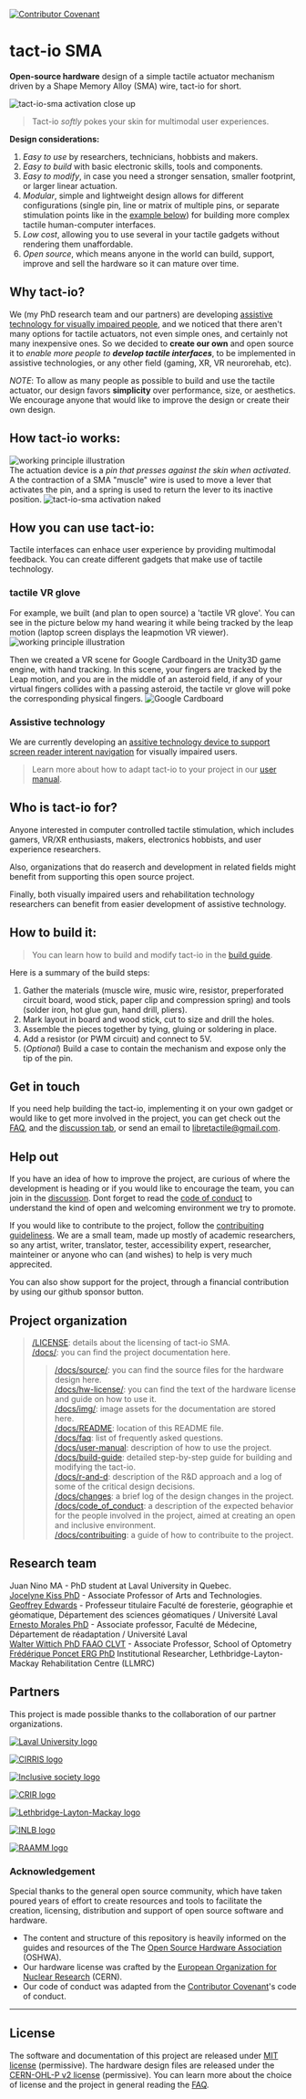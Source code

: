 [![Contributor Covenant](https://img.shields.io/badge/Contributor%20Covenant-2.1-4baaaa.svg)](/docs/code_of_conduct.md)

# tact-io SMA

**Open-source hardware** design of a simple tactile actuator mechanism driven by a Shape Memory Alloy (SMA) wire, tact-io for short.

![tact-io-sma activation close up](/docs/img/tact-io-sma-activation-pin.webp)

> Tact-io _softly_ pokes your skin for multimodal user experiences.

**Design considerations:**

1. _Easy to use_ by researchers, technicians, hobbists and makers.
2. _Easy to build_ with basic electronic skills, tools and components.
3. _Easy to modify_, in case you need a stronger sensation, smaller footprint, or larger linear actuation.
4. _Modular_, simple and lightweight design allows for different configurations (single pin, line or matrix of multiple pins, or separate stimulation points like in the [example below](/docs/README.md#how-you-can-use-tact-io)) for building more complex tactile human-computer interfaces.
5. _Low cost_, allowing you to use several in your tactile gadgets without rendering them unaffordable.
6. _Open source_, which means anyone in the world can build, support, improve and sell the hardware so it can mature over time.

## Why tact-io?

We (my PhD research team and our partners) are developing [assistive technology for visually impaired people](https://societeinclusive.ca/en/projets/dispositif-assistance-navigation/), and we noticed that there aren't many options for tactile actuators, not even simple ones, and certainly not many inexpensive ones. So we decided to **create our own** and open source it to _enable more people to **develop tactile interfaces**_, to be implemented in assistive technologies, or any other field (gaming, XR, VR neurorehab, etc).

_NOTE_: To allow as many people as possible to build and use the tactile actuator, our design favors **simplicity** over performance, size, or aesthetics. We encourage anyone that would like to improve the design or create their own design.

## How tact-io works:

![working principle illustration](/docs/img/working-principle.png)  
The actuation device is a _pin that presses against the skin when activated_. A the contraction of a SMA "muscle" wire is used to move a lever that activates the pin, and a spring is used to return the lever to its inactive position.
![tact-io-sma activation naked](/docs/img/tact-io-sma-activation-multiple-pin.webp)

## How you can use tact-io:

Tactile interfaces can enhace user experience by providing multimodal feedback. You can create different gadgets that make use of tactile technology.

### tactile VR glove

For example, we built (and plan to open source) a 'tactile VR glove'. You can see in the picture below my hand wearing it while being tracked by the leap motion (laptop screen displays the leapmotion VR viewer).
![working principle illustration](/docs/img/use-case-1.png)

Then we created a VR scene for Google Cardboard in the Unity3D game engine, with hand tracking. In this scene, your fingers are tracked by the Leap motion, and you are in the middle of an asteroid field, if any of your virtual fingers collides with a passing asteroid, the tactile vr glove will poke the corresponding physical fingers.
![Google Cardboard](/docs/img/use-case-1-1.png)

### Assistive technology

We are currently developing an [assitive technology device to support screen reader interent navigation](https://societeinclusive.ca/en/projets/dispositif-assistance-navigation/) for visually impaired users.

> Learn more about how to adapt tact-io to your project in our [user manual](/docs/user-manual.md).

## Who is tact-io for?

Anyone interested in computer controlled tactile stimulation, which includes gamers, VR/XR enthusiasts, makers, electronics hobbists, and user experience researchers.

Also, organizations that do reaserch and development in related fields might benefit from supporting this open source project.

Finally, both visually impaired users and rehabilitation technology researchers can benefit from easier development of assistive technology.

## How to build it:

> You can learn how to build and modify tact-io in the [build guide](/docs/build-guide.md).

Here is a summary of the build steps:

1. Gather the materials (muscle wire, music wire, resistor, preperforated circuit board, wood stick, paper clip and compression spring) and tools (solder iron, hot glue gun, hand drill, pliers).
1. Mark layout in board and wood stick, cut to size and drill the holes.
1. Assemble the pieces together by tying, gluing or soldering in place.
1. Add a resistor (or PWM circuit) and connect to 5V.
1. (_Optional_) Build a case to contain the mechanism and expose only the tip of the pin.

## Get in touch

If you need help building the tact-io, implementing it on your own gadget or would like to get more involved in the project, you can get check out the [FAQ](/docs/faq.md), and the [discussion tab](https://github.com/JRNIF/tact-io-sma/discussions), or send an email to [libretactile@gmail.com](mailto:libretactile@gmail.com).

## Help out

If you have an idea of how to improve the project, are curious of where the development is heading or if you would like to encourage the team, you can join in the [discussion](https://github.com/JRNIF/tact-io-sma/discussions).
Dont forget to read the [code of conduct](/docs/code_of_conduct.md) to understand the kind of open and welcoming environment we try to promote.

If you would like to contribute to the project, follow the [contribuiting guideliness](/docs/contribuiting.md).
We are a small team, made up mostly of academic researchers, so any artist, writer, translator, tester, accessibility expert, researcher, mainteiner or anyone who can (and wishes) to help is very much apprecited.

You can also show support for the project, through a financial contribution by using our github sponsor button.

<!-- TODO:  add sponsor button, or something like that ...-->

## Project organization

> [/LICENSE](/LICENSE): details about the licensing of tact-io SMA.  
>  [/docs/](/docs/): you can find the project documentation here.
>
> > [/docs/source/](/docs/source/): you can find the source files for the hardware design here.  
> > [/docs/hw-license/](/docs/hw-license/): you can find the text of the hardware license and guide on how to use it.  
> > [/docs/img/](/docs/img/): image assets for the documentation are stored here.  
> > [/docs/README](/docs/README.md): location of this README file.  
> > [/docs/faq](/docs/faq.md): list of frequently asked questions.  
> > [/docs/user-manual](/docs/user-manual.md): description of how to use the project.  
> > [/docs/build-guide](/docs/build-guide.md): detailed step-by-step guide for building and modifying the tact-io.  
> > [/docs/r-and-d](/docs/r-and-d.md): description of the R&D approach and a log of some of the critical design decisions.  
> > [/docs/changes](/docs/changes.md): a brief log of the design changes in the project.  
> > [/docs/code_of_conduct](/docs/code_of_conduct.md): a description of the expected behavior for the people involved in the project, aimed at creating an open and inclusive environment.  
> > [/docs/contribuiting](/docs/contribuiting.md): a guide of how to contribuite to the project.

## Research team

Juan Nino MA - PhD student at Laval University in Quebec.  
[Jocelyne Kiss PhD](https://www.design.ulaval.ca/personnel/professeurs/jocelyne-kiss) - Associate Professor of Arts and Technologies.  
[Geoffrey Edwards](https://www.scg.ulaval.ca/geoffrey-edwards) - Professeur titulaire Faculté de foresterie, géographie et géomatique, Département des sciences géomatiques / Université Laval  
[Ernesto Morales PhD](https://www.cirris.ulaval.ca/en/researchers/ernesto-morales/) - Associate professor, Faculté de Médecine, Département de réadaptation / Université Laval  
[Walter Wittich PhD FAAO CLVT](https://www.opto.umontreal.ca/wittichlab/en/index.html) - Associate Professor, School of Optometry  
[Frédérique Poncet ERG PhD](https://crir.ca/en/member/frederique-poncet-erg-ph-d/) Institutional Researcher, Lethbridge-Layton-Mackay Rehabilitation Centre (LLMRC)

## Partners

This project is made possible thanks to the collaboration of our partner organizations.

[![Laval University logo](/docs/img/logo-ulaval.png "Laval University")](https://www.ulaval.ca/en)

[![CIRRIS logo](/docs/img/logo-cirris.png "CIRRIS")](https://www.cirris.ulaval.ca/)

[![Inclusive society logo](/docs/img/logo_is.png "Inclusive society")](https://societeinclusive.ca/en/socinc/vers-une-societe-quebecoise-plus-inclusive/)

[![CRIR logo](/docs/img/logo-crir.png "CRIR")](https://crir.ca/en/)

[![Lethbridge-Layton-Mackay logo](/docs/img/logo_crllm.png "CLethbridge-Layton-Mackay")](https://www.llmrc.ca/)

[![INLB logo](/docs/img/logo-inlb.png "INLB")](https://www.santemonteregie.qc.ca/en/node/2134)

[![RAAMM logo](/docs/img/logo-raamm.png "RAAMM")](https://raamm.org/)

### Acknowledgement

Special thanks to the general open source community, which have taken poured years of effort to create resources and tools to facilitate the creation, licensing, distribution and support of open source software and hardware.

- The content and structure of this repository is heavily informed on the guides and resources of the The [Open Source Hardware Association](https://www.oshwa.org/) (OSHWA).
- Our hardware license was crafted by the [European Organization for Nuclear Research](https://home.cern/) (CERN).
- Our code of conduct was adapted from the [Contributor Covenant](https://www.contributor-covenant.org/)'s code of conduct.

---

## License

The software and documentation of this project are released under [MIT license](/LICENSE) (permissive). The hardware design files are released under the [CERN-OHL-P v2 license](/docs/hw-license/cern-ohl-p-v2.md) (permissive).
You can learn more about the choice of license and the project in general reading the [FAQ](/docs/faq.md).
